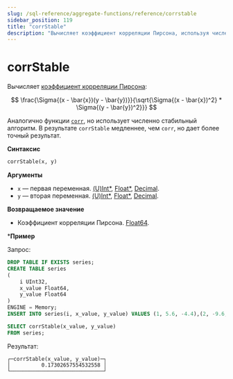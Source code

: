 ```yaml
---
slug: /sql-reference/aggregate-functions/reference/corrstable
sidebar_position: 119
title: "corrStable"
description: "Вычисляет коэффициент корреляции Пирсона, используя численно стабильный алгоритм."
---
```



# corrStable

Вычисляет [коэффициент корреляции Пирсона](https://en.wikipedia.org/wiki/Pearson_correlation_coefficient): 

$$
\frac{\Sigma{(x - \bar{x})(y - \bar{y})}}{\sqrt{\Sigma{(x - \bar{x})^2} * \Sigma{(y - \bar{y})^2}}}
$$

Аналогично функции [`corr`](../reference/corr.md), но использует численно стабильный алгоритм. В результате `corrStable` медленнее, чем `corr`, но дает более точный результат.

**Синтаксис**

```sql
corrStable(x, y)
```

**Аргументы**

- `x` — первая переменная. [(U)Int*](../../data-types/int-uint.md), [Float*](../../data-types/float.md), [Decimal](../../data-types/decimal.md).
- `y` — вторая переменная. [(U)Int*](../../data-types/int-uint.md), [Float*](../../data-types/float.md), [Decimal](../../data-types/decimal.md).

**Возвращаемое значение**

- Коэффициент корреляции Пирсона. [Float64](../../data-types/float.md).

***Пример**

Запрос:

```sql
DROP TABLE IF EXISTS series;
CREATE TABLE series
(
    i UInt32,
    x_value Float64,
    y_value Float64
)
ENGINE = Memory;
INSERT INTO series(i, x_value, y_value) VALUES (1, 5.6, -4.4),(2, -9.6, 3),(3, -1.3, -4),(4, 5.3, 9.7),(5, 4.4, 0.037),(6, -8.6, -7.8),(7, 5.1, 9.3),(8, 7.9, -3.6),(9, -8.2, 0.62),(10, -3, 7.3);
```

```sql
SELECT corrStable(x_value, y_value)
FROM series;
```

Результат:

```response
┌─corrStable(x_value, y_value)─┐
│          0.17302657554532558 │
└──────────────────────────────┘
```
